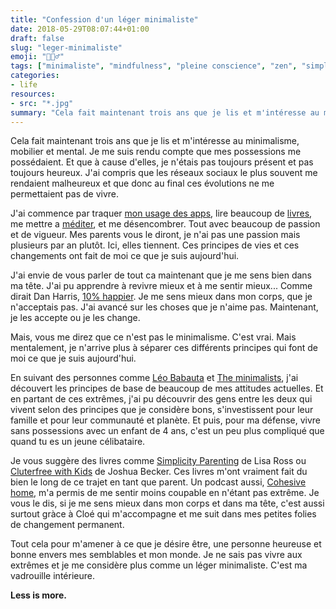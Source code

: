 ```yaml
---
title: "Confession d'un léger minimaliste"
date: 2018-05-29T08:07:44+01:00
draft: false
slug: "leger-minimaliste"
emoji: "🧘🏼‍♂️"
tags: ["minimaliste", "mindfulness", "pleine conscience", "zen", "simplicité", "famille", "enfants"]
categories:
- life
resources:
- src: "*.jpg"
summary: "Cela fait maintenant trois ans que je lis et m'intéresse au minimalisme, mobilier et mental. Je me suis rendu compte que mes possessions me possédaient. Et que à cause d'elles, je n'étais pas toujours présent et pas toujours heureux. J'ai compris que les réseaux sociaux le plus souvent me rendaient malheureux et que donc au final ces évolutions ne me permettaient pas de vivre."
---
```


Cela fait maintenant trois ans que je lis et m'intéresse au minimalisme, mobilier et mental. Je me suis rendu compte que mes possessions me possédaient. Et que à cause d'elles, je n'étais pas toujours présent et pas toujours heureux. J'ai compris que les réseaux sociaux le plus souvent me rendaient malheureux et que donc au final ces évolutions ne me permettaient pas de vivre.

J'ai commence par traquer [mon usage des apps](https://inthemoment.io), lire beaucoup de [livres](https://www.goodreads.com/bonjouryannick), me mettre a [méditer](http://headspace.com), et me désencombrer. Tout avec beaucoup de passion et de vigueur. Mes parents vous le diront, je n'ai pas une passion mais plusieurs par an plutôt. Ici, elles tiennent. Ces principes de vies et ces changements ont fait de moi ce que je suis aujourd'hui.

J'ai envie de vous parler de tout ca maintenant que je me sens bien dans ma tête. J'ai pu apprendre à revivre mieux et à me sentir mieux... Comme dirait Dan Harris, [10% happier](https://www.amazon.fr/Comment-suis-devenu-plus-heureux/dp/2501098773). Je me sens mieux dans mon corps, que je n'acceptais pas. J'ai avancé sur les choses que je n'aime pas. Maintenant, je les accepte ou je les change.

Mais, vous me direz que ce n'est pas le minimalisme. C'est vrai. Mais mentalement, je n'arrive plus à séparer ces différents principes qui font de moi ce que je suis aujourd'hui.

En suivant des personnes comme [Léo Babauta](https://zenhabits.com) et [The minimalists](https://theminimalists.com), j'ai découvert les principes de base de beaucoup de mes attitudes actuelles. Et en partant de ces extrêmes, j'ai pu découvrir des gens entre les deux qui vivent selon des principes que je considère bons, s'investissent pour leur famille et pour leur communauté et planète. Et puis, pour ma défense, vivre sans possessions avec un enfant de 4 ans, c'est un peu plus compliqué que quand tu es un jeune célibataire.

Je vous suggère des livres comme [Simplicity Parenting](https://www.goodreads.com/book/show/8133062-simplicity-parenting) de Lisa Ross ou [Cluterfree with Kids](https://www.goodreads.com/book/show/20618993-clutterfree-with-kids) de Joshua Becker. Ces livres m'ont vraiment fait du bien le long de ce trajet en tant que parent. Un podcast aussi, [Cohesive home](https://cohesivehome.com), m'a permis de me sentir moins coupable en n'étant pas extrême. Je vous le dis, si je me sens mieux dans mon corps et dans ma tête, c'est aussi surtout gràce à Cloé qui m'accompagne et me suit dans mes petites folies de changement permanent.

Tout cela pour m'amener à ce que je désire être, une personne heureuse et bonne envers mes semblables et mon monde. Je ne sais pas vivre aux extrêmes et je me considère plus comme un léger minimaliste. C'est ma vadrouille intérieure.

**Less is more.**

